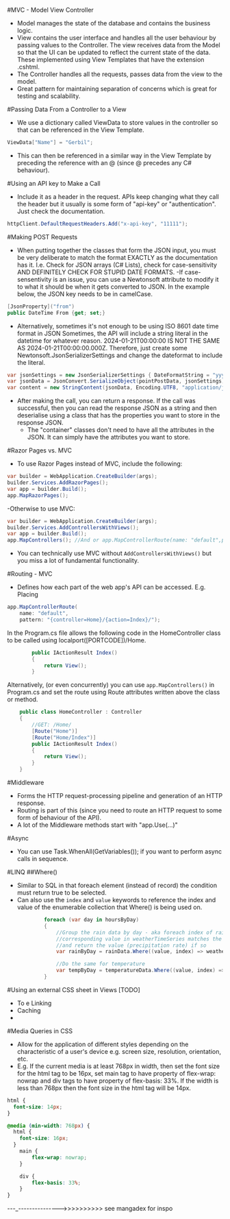 #MVC - Model View Controller
- Model manages the state of the database and contains the business logic.
- View contains the user interface and handles all the user behaviour by passing values to the Controller. The view receives data from the Model so that the UI can be updated to reflect the current state of the data. These implemented using View Templates that have the extension .cshtml.
- The Controller handles all the requests, passes data from the view to the model.
- Great pattern for maintaining separation of concerns which is great for testing and scalability.

#Passing Data From a Controller to a View
- We use a dictionary called ViewData to store values in the controller so that can be referenced in the View Template.
```C#
ViewData["Name"] = "Gerbil";
```
- This can then be referenced in a similar way in the View Template by preceding the reference with an @ (since @ precedes any C# behaviour).

#Using an API key to Make a Call
- Include it as a header in the request. APIs keep changing what they call the header but it usually is some form of "api-key" or "authentication". Just check the documentation.
```C#
httpClient.DefaultRequestHeaders.Add("x-api-key", "11111");
```

#Making POST Requests
- When putting together the classes that form the JSON input, you must be very deliberate to match the format EXACTLY as the documentation has it. I.e. Check for JSON arrays (C# Lists), check for case-sensitivity AND DEFINITELY CHECK FOR STUPID DATE FORMATS.
-If case-sensentivity is an issue, you can use a Newtonsoft attribute to modify it to what it should be when it gets converted to JSON. In the example below, the JSON key needs to be in camelCase.
```C#
[JsonProperty]("from")
public DateTime From {get; set;} 
```
- Alternatively, sometimes it's not enough to be using ISO 8601 date time format in JSON Sometimes, the API will include a string literal in the datetime for whatever reason. 2024-01-21T00:00:00 IS NOT THE SAME AS 2024-01-21T00:00:00.000Z. Therefore, just create some Newtonsoft.JsonSerializerSettings and change the dateformat to include the literal.
```C#
var jsonSettings = new JsonSerializerSettings { DateFormatString = "yyyy-MM-ddTHH:mm:ss.fffZ" };
var jsonData = JsonConvert.SerializeObject(pointPostData, jsonSettings);
var content = new StringContent(jsonData, Encoding.UTF8, "application/json");
```

- After making the call, you can return a response. If the call was successful, then you can read the response JSON as a string and then deserialise using a class that has the properties you want to store in the response JSON.
  - The "container" classes don't need to have all the attributes in the JSON. It can simply have the attributes you want to store.

#Razor Pages vs. MVC 
- To use Razor Pages instead of MVC, include the following:
```C#
var builder = WebApplication.CreateBuilder(args);
builder.Services.AddRazorPages();
var app = builder.Build();
app.MapRazorPages();
```
-Otherwise to use MVC:
```C#
var builder = WebApplication.CreateBuilder(args);
builder.Services.AddControllersWithViews();
var app = builder.Build();
app.MapControllers(); //And or app.MapControllerRoute(name: "default",pattern: {controller=Home}/{action=Index}");
```
- You can technically use MVC without ```AddControllersWithViews()``` but you miss a lot of fundamental functionality.

#Routing - MVC
- Defines how each part of the web app's API can be accessed.
E.g. Placing
```C#
app.MapControllerRoute(
    name: "default",
    pattern: "{controller=Home}/{action=Index}/");
```
In the Program.cs file allows the following code in the HomeController class to be called using localport([PORTCODE])/Home. 
```C#
        public IActionResult Index()
        {
            return View();
        }
``` 
Alternatively, (or even concurrently) you can use ```app.MapControllers()``` in Program.cs and set the route using Route attributes written above the class or method.
```C#
    public class HomeController : Controller
    {
        //GET: /Home/
        [Route("Home")]
        [Route("Home/Index")]
        public IActionResult Index()
        {
            return View();
        }
    }
```

#Middleware
- Forms the HTTP request-processing pipeline and generation of an HTTP response.
- Routing is part of this (since you need to route an HTTP request to some form of behaviour of the API).
- A lot of the Middleware methods start with "app.Use(...)"

#Async
- You can use Task.WhenAll(GetVariables()); if you want to perform async calls in sequence.

#LINQ
##Where()
- Similar to SQL in that foreach element (instead of record) the condition must return true to be selected.
- Can also use the ```index``` and ```value``` keywords to reference the index and value of the enumerable collection that Where() is being used on.
```C#
            foreach (var day in hoursByDay)
            {
                //Group the rain data by day - aka foreach index of rainData check if the
                //corresponding value in weatherTimeSeries matches the current group's date
                //and return the value (precipitation rate) if so
                var rainByDay = rainData.Where((value, index) => weatherTimeSeries[index].Date == day.Key).ToList();

                //Do the same for temperature
                var tempByDay = temperatureData.Where((value, index) => weatherTimeSeries[index].Date == day.Key).ToList();
            }
```

#Using an external CSS sheet in Views [TODO]
- To e Linking
- Caching
- <link rel="stylesheet" href="~/css/site.css?v=@DateTime.Now.Ticks"/> 

#Media Queries in CSS 
- Allow for the application of different styles depending on the characteristic of a user's device e.g. screen size, resolution, orientation, etc.
- E.g. If the current media is at least 768px in width, then set the font size for the html tag to be 16px, set main tag to have property of flex-wrap: nowrap and div tags to have property of flex-basis: 33%. If the width is less than 768px then the font size in the html tag will be 14px.
```CSS
html {
  font-size: 14px;
}

@media (min-width: 768px) {
  html {
    font-size: 16px;
  }
    main {
        flex-wrap: nowrap;
    }

    div {
        flex-basis: 33%;
    }
}
```


---_--------------->>>>>>>>>> see mangadex for inspo
